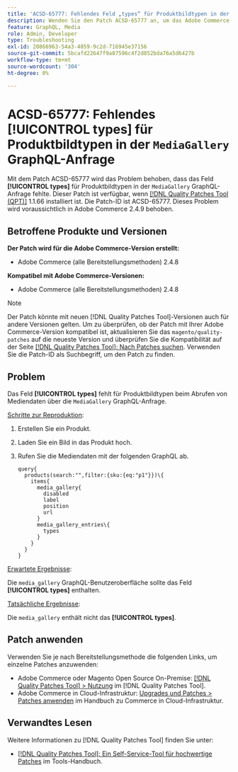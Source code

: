 ```yaml
---
title: 'ACSD-65777: Fehlendes Feld „types“ für Produktbildtypen in der GraphQL-Anfrage „MediaGallery“'
description: Wenden Sie den Patch ACSD-65777 an, um das Adobe Commerce-Problem zu beheben, bei dem das Feld „types“ für Produktbildtypen in der GraphQL-Anfrage „MediaGallery“ fehlte.
feature: GraphQL, Media
role: Admin, Developer
type: Troubleshooting
exl-id: 20866963-54a3-4859-9c2d-716945e37156
source-git-commit: 5bcafd22647f9a87596c4f2d852bda76a5d6427b
workflow-type: tm+mt
source-wordcount: '304'
ht-degree: 0%

---
```


# ACSD-65777: Fehlendes **[!UICONTROL types]** für Produktbildtypen in der `MediaGallery` GraphQL-Anfrage

Mit dem Patch ACSD-65777 wird das Problem behoben, dass das Feld **[!UICONTROL types]** für Produktbildtypen in der `MediaGallery` GraphQL-Anfrage fehlte. Dieser Patch ist verfügbar, wenn [[!DNL Quality Patches Tool (QPT)]](/help/tools/quality-patches-tool/quality-patches-tool-to-self-serve-quality-patches.md) 1.1.66 installiert ist. Die Patch-ID ist ACSD-65777. Dieses Problem wird voraussichtlich in Adobe Commerce 2.4.9 behoben.

## Betroffene Produkte und Versionen

**Der Patch wird für die Adobe Commerce-Version erstellt:**

* Adobe Commerce (alle Bereitstellungsmethoden) 2.4.8

**Kompatibel mit Adobe Commerce-Versionen:**

* Adobe Commerce (alle Bereitstellungsmethoden) 2.4.8

>[!NOTE]
>
>Der Patch könnte mit neuen [!DNL Quality Patches Tool]-Versionen auch für andere Versionen gelten. Um zu überprüfen, ob der Patch mit Ihrer Adobe Commerce-Version kompatibel ist, aktualisieren Sie das `magento/quality-patches` auf die neueste Version und überprüfen Sie die Kompatibilität auf der Seite [[!DNL Quality Patches Tool]: Nach Patches suchen](https://experienceleague.adobe.com/tools/commerce-quality-patches/index.html). Verwenden Sie die Patch-ID als Suchbegriff, um den Patch zu finden.

## Problem

Das Feld **[!UICONTROL types]** fehlt für Produktbildtypen beim Abrufen von Mediendaten über die `MediaGallery` GraphQL-Anfrage.

<u>Schritte zur Reproduktion</u>:

1. Erstellen Sie ein Produkt.
1. Laden Sie ein Bild in das Produkt hoch.
1. Rufen Sie die Mediendaten mit der folgenden GraphQL ab.

   ```
   query{
     products(search:"",filter:{sku:{eq:"p1"}})\{
       items{
         media_gallery{
           disabled
           label
           position
           url
         }
         media_gallery_entries\{
           types
         }
       }
     }
   }
   ```

<u>Erwartete Ergebnisse</u>:

Die `media_gallery` GraphQL-Benutzeroberfläche sollte das Feld **[!UICONTROL types]** enthalten.

<u>Tatsächliche Ergebnisse</u>:

Die `media_gallery` enthält nicht das **[!UICONTROL types]**.

## Patch anwenden

Verwenden Sie je nach Bereitstellungsmethode die folgenden Links, um einzelne Patches anzuwenden:

* Adobe Commerce oder Magento Open Source On-Premise: [[!DNL Quality Patches Tool] > Nutzung](/help/tools/quality-patches-tool/usage.md) im [!DNL Quality Patches Tool].
* Adobe Commerce in Cloud-Infrastruktur: [Upgrades und Patches > Patches anwenden](https://experienceleague.adobe.com/docs/commerce-cloud-service/user-guide/develop/upgrade/apply-patches.html) im Handbuch zu Commerce in Cloud-Infrastruktur.

## Verwandtes Lesen

Weitere Informationen zu [!DNL Quality Patches Tool] finden Sie unter:

* [[!DNL Quality Patches Tool]: Ein Self-Service-Tool für hochwertige Patches](/help/tools/quality-patches-tool/quality-patches-tool-to-self-serve-quality-patches.md) im Tools-Handbuch.
